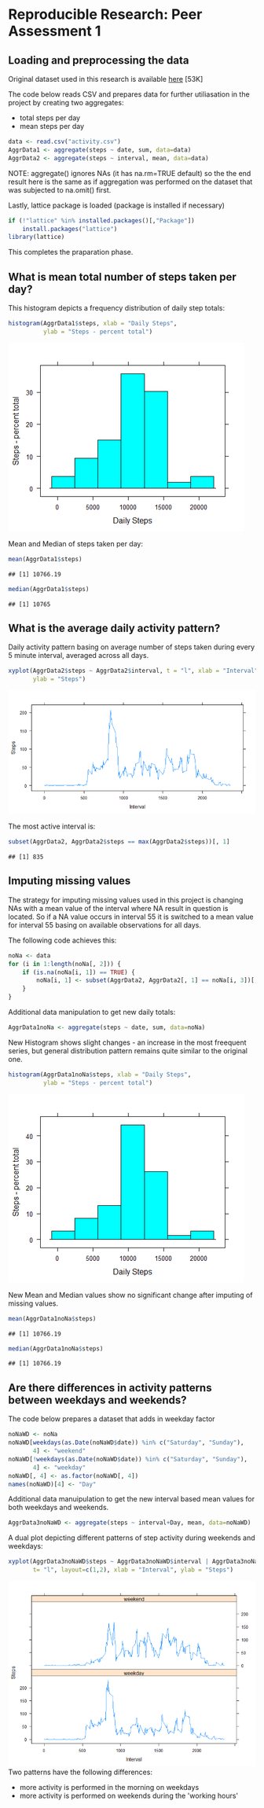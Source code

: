 # Reproducible Research: Peer Assessment 1


## Loading and preprocessing the data
Original dataset used in this research is available [here](https://d396qusza40orc.cloudfront.net/repdata%2Fdata%2Factivity.zip) [53K]

The code below reads CSV and prepares data for further utiliasation in the project by creating two aggregates:
* total steps per day
* mean steps per day

```r
data <- read.csv("activity.csv")
AggrData1 <- aggregate(steps ~ date, sum, data=data)
AggrData2 <- aggregate(steps ~ interval, mean, data=data)
```
NOTE: aggregate() ignores NAs (it has na.rm=TRUE default) so the the end result here is the same as if aggregation was performed on the dataset that was subjected to na.omit() first.


Lastly, lattice package is loaded (package is installed if necessary)

```r
if (!"lattice" %in% installed.packages()[,"Package"]) 
    install.packages("lattice")
library(lattice)
```
This completes the praparation phase.


## What is mean total number of steps taken per day?
This histogram depicts a frequency distribution of daily step totals:

```r
histogram(AggrData1$steps, xlab = "Daily Steps", 
          ylab = "Steps - percent total")
```

![](PA1_template_files/figure-html/unnamed-chunk-3-1.png) 

Mean and Median of steps taken per day:

```r
mean(AggrData1$steps)
```

```
## [1] 10766.19
```

```r
median(AggrData1$steps)
```

```
## [1] 10765
```

## What is the average daily activity pattern?
Daily activity pattern basing on average number of steps taken during every 5 minute interval, averaged across all days.

```r
xyplot(AggrData2$steps ~ AggrData2$interval, t = "l", xlab = "Interval", 
       ylab = "Steps")
```

![](PA1_template_files/figure-html/unnamed-chunk-5-1.png) 

The most active interval is:

```r
subset(AggrData2, AggrData2$steps == max(AggrData2$steps))[, 1]
```

```
## [1] 835
```

## Imputing missing values
The strategy for imputing missing values used in this project is changing NAs with a mean value of the interval where NA result in question is located. So if a NA value occurs in interval 55 it is switched to a mean value for interval 55 basing on available observations for all days.

The following code achieves this:

```r
noNa <- data
for (i in 1:length(noNa[, 2])) {
    if (is.na(noNa[i, 1]) == TRUE) {
        noNa[i, 1] <- subset(AggrData2, AggrData2[, 1] == noNa[i, 3])[, 2]
    }
}
```

Additional data manipulation to get new daily totals:

```r
AggrData1noNa <- aggregate(steps ~ date, sum, data=noNa)
```

New Histogram shows slight changes - an increase in the most freequent series, but general distribution pattern remains quite similar to the original one.

```r
histogram(AggrData1noNa$steps, xlab = "Daily Steps", 
          ylab = "Steps - percent total")
```

![](PA1_template_files/figure-html/unnamed-chunk-9-1.png) 

New Mean and Median values show no significant change after imputing of missing values.

```r
mean(AggrData1noNa$steps)
```

```
## [1] 10766.19
```

```r
median(AggrData1noNa$steps)
```

```
## [1] 10766.19
```


## Are there differences in activity patterns between weekdays and weekends?

The code below prepares a dataset that adds in weekday factor

```r
noNaWD <- noNa 
noNaWD[weekdays(as.Date(noNaWD$date)) %in% c("Saturday", "Sunday"),
       4] <- "weekend"
noNaWD[!weekdays(as.Date(noNaWD$date)) %in% c("Saturday", "Sunday"),
       4] <- "weekday"
noNaWD[, 4] <- as.factor(noNaWD[, 4])
names(noNaWD)[4] <- "Day"
```

Additional data manuipulation to get the new interval based mean values for both weekdays and weekends.

```r
AggrData3noNaWD <- aggregate(steps ~ interval+Day, mean, data=noNaWD)
```

A dual plot depicting different patterns of step activity during weekends and weekdays:

```r
xyplot(AggrData3noNaWD$steps ~ AggrData3noNaWD$interval | AggrData3noNaWD$Day,
       t= "l", layout=c(1,2), xlab = "Interval", ylab = "Steps")
```

![](PA1_template_files/figure-html/unnamed-chunk-13-1.png) 
Two patterns have the following differences:
* more activity is performed in the morning on weekdays
* more activity is performed on weekends during the 'working hours'
